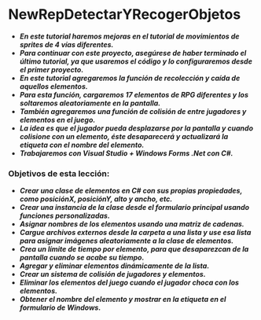 # NewRepDetectarYRecogerObjetos

- **_En este tutorial haremos mejoras en el tutorial de movimientos de sprites de 4 vías diferentes._**
- **_Para continuar con este proyecto, asegúrese de haber terminado el último tutorial, ya que usaremos el código y lo configuraremos desde el primer proyecto._**
- **_En este tutorial agregaremos la función de recolección y caída de aquellos elementos._**
- **_Para esta función, cargaremos 17 elementos de RPG diferentes y los soltaremos aleatoriamente en la pantalla._**
- **_También agregaremos una función de colisión de entre jugadores y elementos en el juego._**
- **_La idea es que el jugador pueda desplazarse por la pantalla y cuando colisione con un elemento, éste desaparecerá y actualizará la etiqueta con el nombre del elemento._**
- **_Trabajaremos con Visual Studio + Windows Forms .Net con C#._**

### Objetivos de esta lección:

- **_Crear una clase de elementos en C# con sus propias propiedades, como posiciónX, posiciónY, alto y ancho, etc._**
- **_Crear una instancia de la clase desde el formulario principal usando funciones personalizadas._**
- **_Asignar nombres de los elementos usando una matriz de cadenas._**
- **_Cargue archivos externos desde la carpeta a una lista y use esa lista para asignar imágenes aleatoriamente a la clase de elementos._**
- **_Crea un límite de tiempo por elemento, para que desaparezcan de la pantalla cuando se acabe su tiempo._**
- **_Agregar y eliminar elementos dinámicamente de la lista._**
- **_Crear un sistema de colisión de jugadores y elementos._**
- **_Eliminar los elementos del juego cuando el jugador choca con los elementos._**
- **_Obtener el nombre del elemento y mostrar en la etiqueta en el formulario de Windows._**
